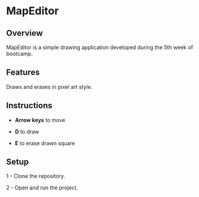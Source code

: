 # MapEditor

## Overview
MapEditor is a simple drawing application developed during the 5th week of bootcamp.

## Features
Draws and erases in pixel art style.

## Instructions
- **Arrow keys** to move

- **D** to draw

- **E** to erase drawn square

## Setup

1 - Clone the repository.

2 - Open and run the project.
